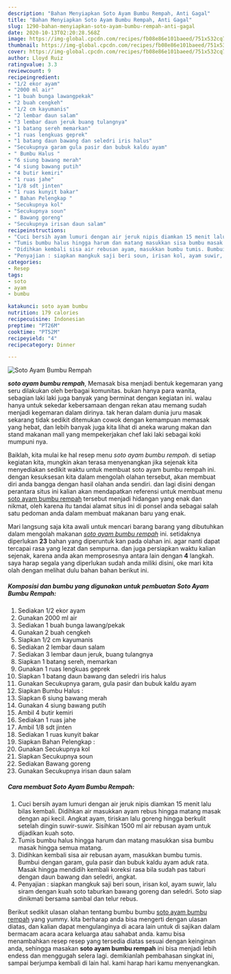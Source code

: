 ```yaml
---
description: "Bahan Menyiapkan Soto Ayam Bumbu Rempah, Anti Gagal"
title: "Bahan Menyiapkan Soto Ayam Bumbu Rempah, Anti Gagal"
slug: 1290-bahan-menyiapkan-soto-ayam-bumbu-rempah-anti-gagal
date: 2020-10-13T02:20:28.568Z
image: https://img-global.cpcdn.com/recipes/fb08e86e101baeed/751x532cq70/soto-ayam-bumbu-rempah-foto-resep-utama.jpg
thumbnail: https://img-global.cpcdn.com/recipes/fb08e86e101baeed/751x532cq70/soto-ayam-bumbu-rempah-foto-resep-utama.jpg
cover: https://img-global.cpcdn.com/recipes/fb08e86e101baeed/751x532cq70/soto-ayam-bumbu-rempah-foto-resep-utama.jpg
author: Lloyd Ruiz
ratingvalue: 3.3
reviewcount: 9
recipeingredient:
- "1/2 ekor ayam"
- "2000 ml air"
- "1 buah bunga lawangpekak"
- "2 buah cengkeh"
- "1/2 cm kayumanis"
- "2 lembar daun salam"
- "3 lembar daun jeruk buang tulangnya"
- "1 batang sereh memarkan"
- "1 ruas lengkuas geprek"
- "1 batang daun bawang dan seledri iris halus"
- "Secukupnya garam gula pasir dan bubuk kaldu ayam"
- " Bumbu Halus "
- "6 siung bawang merah"
- "4 siung bawang putih"
- "4 butir kemiri"
- "1 ruas jahe"
- "1/8 sdt jinten"
- "1 ruas kunyit bakar"
- " Bahan Pelengkap "
- "Secukupnya kol"
- "Secukupnya soun"
- " Bawang goreng"
- "Secukupnya irisan daun salam"
recipeinstructions:
- "Cuci bersih ayam lumuri dengan air jeruk nipis diamkan 15 menit lalu bilas kembali. Didihkan air masukkan ayam rebus hingga matang masak dengan api kecil. Angkat ayam, tiriskan lalu goreng hingga berkulit setelah dingin suwir-suwir. Sisihkan 1500 ml air rebusan ayam untuk dijadikan kuah soto."
- "Tumis bumbu halus hingga harum dan matang masukkan sisa bumbu masak hingga semua matang."
- "Didihkan kembali sisa air rebusan ayam, masukkan bumbu tumis. Bumbui dengan garam, gula pasir dan bubuk kaldu ayam aduk rata. Masak hingga mendidih kembali koreksi rasa bila sudah pas taburi dengan daun bawang dan seledri, angkat."
- "Penyajian : siapkan mangkuk saji beri soun, irisan kol, ayam suwir, lalu siram dengan kuah soto taburkan bawang goreng dan seledri. Soto siap dinikmati bersama sambal dan telur rebus."
categories:
- Resep
tags:
- soto
- ayam
- bumbu

katakunci: soto ayam bumbu 
nutrition: 179 calories
recipecuisine: Indonesian
preptime: "PT26M"
cooktime: "PT52M"
recipeyield: "4"
recipecategory: Dinner

---
```



![Soto Ayam Bumbu Rempah](https://img-global.cpcdn.com/recipes/fb08e86e101baeed/751x532cq70/soto-ayam-bumbu-rempah-foto-resep-utama.jpg)

<b><i>soto ayam bumbu rempah</i></b>, Memasak bisa menjadi bentuk kegemaran yang seru dilakukan oleh berbagai komunitas. bukan hanya para wanita, sebagian laki laki juga banyak yang berminat dengan kegiatan ini. walau hanya untuk sekedar kebersamaan dengan rekan atau memang sudah menjadi kegemaran dalam dirinya. tak heran dalam dunia juru masak sekarang tidak sedikit ditemukan cowok dengan kemampuan memasak yang hebat, dan lebih banyak juga kita lihat di aneka warung makan dan stand makanan mall yang mempekerjakan chef laki laki sebagai koki mumpuni nya.

Baiklah, kita mulai ke hal resep menu <i>soto ayam bumbu rempah</i>. di setiap kegiatan kita, mungkin akan terasa menyenangkan jika sejenak kita menyediakan sedikit waktu untuk membuat soto ayam bumbu rempah ini. dengan kesuksesan kita dalam mengolah olahan tersebut, akan membuat diri anda bangga dengan hasil olahan anda sendiri. dan lagi disini dengan perantara situs ini kalian akan mendapatkan referensi untuk membuat menu <u>soto ayam bumbu rempah</u> tersebut menjadi hidangan yang enak dan nikmat, oleh karena itu tandai alamat situs ini di ponsel anda sebagai salah satu pedoman anda dalam membuat makanan baru yang enak.




Mari langsung saja kita awali untuk mencari barang barang yang dibutuhkan dalam mengolah makanan <u><i>soto ayam bumbu rempah</i></u> ini. setidaknya diperlukan <b>23</b> bahan yang diperuntuk kan pada olahan ini. agar nanti dapat tercapai rasa yang lezat dan sempurna. dan juga persiapkan waktu kalian sejenak, karena anda akan memprosesnya antara lain dengan <b>4</b> langkah. saya harap segala yang diperlukan sudah anda miliki disini, oke mari kita olah dengan melihat dulu bahan bahan berikut ini.

<!--inarticleads1-->

##### Komposisi dan bumbu yang digunakan untuk pembuatan Soto Ayam Bumbu Rempah:

1. Sediakan 1/2 ekor ayam
1. Gunakan 2000 ml air
1. Sediakan 1 buah bunga lawang/pekak
1. Gunakan 2 buah cengkeh
1. Siapkan 1/2 cm kayumanis
1. Sediakan 2 lembar daun salam
1. Sediakan 3 lembar daun jeruk, buang tulangnya
1. Siapkan 1 batang sereh, memarkan
1. Gunakan 1 ruas lengkuas geprek
1. Siapkan 1 batang daun bawang dan seledri iris halus
1. Gunakan Secukupnya garam, gula pasir dan bubuk kaldu ayam
1. Siapkan  Bumbu Halus :
1. Siapkan 6 siung bawang merah
1. Gunakan 4 siung bawang putih
1. Ambil 4 butir kemiri
1. Sediakan 1 ruas jahe
1. Ambil 1/8 sdt jinten
1. Sediakan 1 ruas kunyit bakar
1. Siapkan  Bahan Pelengkap :
1. Gunakan Secukupnya kol
1. Siapkan Secukupnya soun
1. Sediakan  Bawang goreng
1. Gunakan Secukupnya irisan daun salam




<!--inarticleads2-->

##### Cara membuat Soto Ayam Bumbu Rempah:

1. Cuci bersih ayam lumuri dengan air jeruk nipis diamkan 15 menit lalu bilas kembali. Didihkan air masukkan ayam rebus hingga matang masak dengan api kecil. Angkat ayam, tiriskan lalu goreng hingga berkulit setelah dingin suwir-suwir. Sisihkan 1500 ml air rebusan ayam untuk dijadikan kuah soto.
1. Tumis bumbu halus hingga harum dan matang masukkan sisa bumbu masak hingga semua matang.
1. Didihkan kembali sisa air rebusan ayam, masukkan bumbu tumis. Bumbui dengan garam, gula pasir dan bubuk kaldu ayam aduk rata. Masak hingga mendidih kembali koreksi rasa bila sudah pas taburi dengan daun bawang dan seledri, angkat.
1. Penyajian : siapkan mangkuk saji beri soun, irisan kol, ayam suwir, lalu siram dengan kuah soto taburkan bawang goreng dan seledri. Soto siap dinikmati bersama sambal dan telur rebus.




Berikut sedikit ulasan olahan tentang bumbu bumbu <u>soto ayam bumbu rempah</u> yang yummy. kita berharap anda bisa mengerti dengan ulasan diatas, dan kalian dapat mengulanginya di acara lain untuk di sajikan dalam bermacam acara acara keluarga atau sahabat anda. kamu bisa menambahkan resep resep yang tersedia diatas sesuai dengan keinginan anda, sehingga masakan <b>soto ayam bumbu rempah</b> ini bisa menjadi lebih endess dan menggugah selera lagi. demikianlah pembahasan singkat ini, sampai berjumpa kembali di lain hal. kami harap hari kamu menyenangkan.
